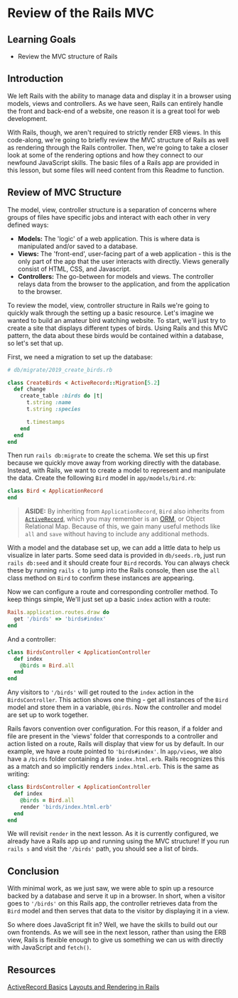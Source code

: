 # Review of the Rails MVC

## Learning Goals

- Review the MVC structure of Rails

## Introduction

We left Rails with the ability to manage data and display it in a browser using
models, views and controllers. As we have seen, Rails can entirely handle the
front and back-end of a website, one reason it is a great tool for web
development.

With Rails, though, we aren't required to strictly render ERB views. In this
code-along, we're going to briefly review the MVC structure of Rails as well as
rendering through the Rails controller. Then, we're going to take a closer look
at some of the rendering options and how they connect to our newfound JavaScript
skills. The basic files of a Rails app are provided in this lesson, but some
files will need content from this Readme to function.

## Review of MVC Structure

The model, view, controller structure is a separation of concerns where groups
of files have specific jobs and interact with each other in very defined ways:

- **Models:** The 'logic' of a web application. This is where data is
  manipulated and/or saved to a database.
- **Views:** The 'front-end', user-facing part of a web application - this is
  the only part of the app that the user interacts with directly. Views generally
  consist of HTML, CSS, and Javascript.
- **Controllers:** The go-between for models and views. The controller relays
  data from the browser to the application, and from the application to the
  browser.

To review the model, view, controller structure in Rails we're going to quickly
walk through the setting up a basic resource. Let's imagine we wanted to build
an amateur bird watching website. To start, we'll just try to create a site that
displays different types of birds. Using Rails and this MVC pattern, the data
about these birds would be contained within a database, so let's set that up.

First, we need a migration to set up the database:

```ruby
# db/migrate/2019_create_birds.rb

class CreateBirds < ActiveRecord::Migration[5.2]
  def change
    create_table :birds do |t|
      t.string :name
      t.string :species

      t.timestamps
    end
  end
end
```

Then run `rails db:migrate` to create the schema. We set this up first because we quickly move away from working directly with the database. Instead, with Rails, we want to create a model to represent and manipulate the
data. Create the following `Bird` model in `app/models/bird.rb`:

```ruby
class Bird < ApplicationRecord
end
```

> **ASIDE:** By inheriting from `ApplicationRecord`, `Bird` also inherits from
> [`ActiveRecord`][activerecord], which you may remember is an [ORM][], or Object
> Relational Map. Because of this, we gain many useful methods like `all` and
> `save` without having to include any additional methods.

With a model and the database set up, we can add a little data to help us visualize in later parts. Some seed data is provided in `db/seeds.rb`, just run `rails db:seed` and it should create four `Bird` records. You can always check these by running `rails c` to jump into the Rails console, then use the `all` class method on `Bird` to confirm these instances are appearing.

Now we can configure a route and corresponding controller method. To keep things
simple, We'll just set up a basic `index` action with a route:

```ruby
Rails.application.routes.draw do
  get '/birds' => 'birds#index'
end
```

And a controller:

```ruby
class BirdsController < ApplicationController
  def index
    @birds = Bird.all
  end
end
```

Any visitors to `'/birds'` will get routed to the `index` action in the
`BirdsController`. This action shows one thing - get all instances of the `Bird`
model and store them in a variable, `@birds`. Now the controller and model are
set up to work together.

Rails favors convention over configuration. For this reason, if a folder and
file are present in the 'views' folder that corresponds to a controller and
action listed on a route, Rails will display that view for us by default. In our
example, we have a route pointed to `'birds#index'`. In `app/views`, we also
have a `/birds` folder containing a file `index.html.erb`. Rails recognizes this
as a match and so implicitly renders `index.html.erb`. This is the same as writing:

```ruby
class BirdsController < ApplicationController
  def index
    @birds = Bird.all
    render 'birds/index.html.erb'
  end
end
```

We will revisit `render` in the next lesson. As it is currently configured, we
already have a Rails app up and running using the MVC structure! If you run
`rails s` and visit the `'/birds'` path, you should see a list of birds.

## Conclusion

With minimal work, as we just saw, we were able to spin up a resource backed by a database and serve it up in a browser. In short, when a visitor goes to `'/birds'` on
this Rails app, the controller retrieves data from the `Bird` model and then serves that data to the visitor by displaying it in a view. 

So where does JavaScript fit in? Well, we have the skills to build out our own
frontends. As we will see in the next lesson, rather than using the ERB view,
Rails is flexible enough to give us something we can us with directly with
JavaScript and `fetch()`.

## Resources

[ActiveRecord Basics][activerecord]
[Layouts and Rendering in Rails][layouts]

[activerecord]: https://guides.rubyonrails.org/active_record_basics.html
[layouts]: https://guides.rubyonrails.org/v5.2/layouts_and_rendering.html
[orm]: https://en.wikipedia.org/wiki/Object-relational_mapping